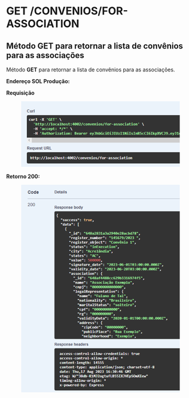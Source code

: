 # GET /CONVENIOS/FOR-ASSOCIATION

## Método GET para retornar a lista de convênios para as associações

Método **GET** para retornar a lista de convênios para as associações.

**Endereço SOL Produção:**&#x20;

**Requisição**

<figure><img src="../../.gitbook/assets/Screenshot_2 (1) (1) (1).png" alt=""><figcaption></figcaption></figure>

**Retorno 200:**

<figure><img src="../../.gitbook/assets/Screenshot_3 (1) (1) (1).png" alt=""><figcaption></figcaption></figure>
